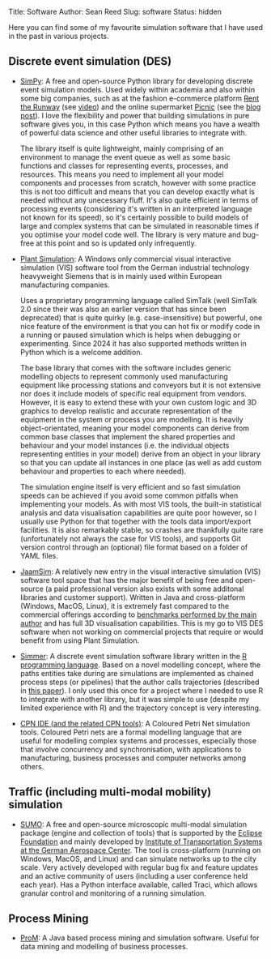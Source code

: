 Title: Software
Author: Sean Reed
Slug: software
Status: hidden

Here you can find some of my favourite simulation software that I have used in the past in various projects.

## Discrete event simulation (DES)
- [SimPy](https://simpy.readthedocs.io/en/latest/): A free and open-source Python library for developing discrete event simulation models. Used widely within academia and also within some big companies, such as at the fashion e-commerce platform [Rent the Runway](https://www.renttherunway.com/) (see [video](https://www.youtube.com/watch?v=693UiPq6mII)) and the online supermarket [Picnic](https://x.com/picnic) (see the [blog post](https://blog.picnic.nl/replicating-a-multi-million-euro-automated-warehouse-in-python-d9a8fdd13ea6)). I love the flexibility and power that building simulations in pure software gives you, in this case Python which means you have a wealth of powerful data science and other useful libraries to integrate with.
 
    The library itself is quite lightweight, mainly comprising of an environment to manage the event queue as well as some basic functions and classes for representing events, processes, and resources. This means you need to implement all your model components and processes from scratch, however with some practice this is not too difficult and means that you can develop exactly what is needed without any unecessary fluff. It's also quite efficient in terms of processing events (considering it's written in an interpreted language not known for its speed), so it's certainly possible to build models of large and complex systems that can be simulated in reasonable times if you optimise your model code well. The library is very mature and bug-free at this point and so is updated only infrequently.

- [Plant Simulation](https://www.sw.siemens.com/en-US/): A Windows only commercial visual interactive simulation (VIS) software tool from the German industrial technology heavyweight Siemens that is in mainly used within European manufacturing companies. 
    
    Uses a proprietary programming language called SimTalk (well SimTalk 2.0 since their was also an earlier version that has since been deprecated) that is quite quirky (e.g. case-insensitive) but powerful, one nice feature of the environment is that you can hot fix or modify code in a running or paused simulation which is helps when debugging or experimenting. Since 2024 it has also supported methods written in Python which is a welcome addition. 
    
    The base library that comes with the software includes generic modelling objects to represent commonly used manufacturing equipment like processing stations and conveyors but it is not extensive nor does it include models of specific real equipment from vendors. However, it is easy to extend these with your own custom logic and 3D graphics to develop realistic and accurate representation of the equipment in the system or process you are modelling. It is heavily object-orientated, meaning your model components can derive from common base classes that implement the shared properties and behaviour and your model instances (i.e. the individual objects representing entities in your model) derive from an object in your library so that you can update all instances in one place (as well as add custom behaviour and properties to each where needed).
    
    The simulation engine itself is very efficient and so fast simulation speeds can be achieved if you avoid some common pitfalls when implementing your models. As with most VIS tools, the built-in statistical analysis and data visualisation capabilities are quite poor however, so I usually use Python for that together with the tools data import/export facilities. It is also remarkably stable, so crashes are thankfully quite rare (unfortunately not always the case for VIS tools), and supports Git version control through an (optional) file format based on a folder of YAML files.

- [JaamSim](https://jaamsim.com/): A relatively new entry in the visual interactive simulation (VIS) software tool space that has the major benefit of being free and open-source (a paid professional version also exists with some additonal libraries and customer support). Written in Java and cross-platform (Windows, MacOS, Linux), it is extremely fast compared to the commercial offerings according to [benchmarks performed by the main author](http://jaamsim.blogspot.com/2014/11/the-fastest-simulation-software.html) and has full 3D visualisation capabilities. This is my go to VIS DES software when not working on commercial projects that require or would benefit from using Plant Simulation.

- [Simmer](https://r-simmer.org/): A discrete event simulation software library written in the [R programming language](https://www.r-project.org/). Based on a novel modelling concept, where the paths entities take during are simulations are implemented as chained process steps (or pipelines) that the author calls trajectories (described in [this paper](doi:10.18637/jss.v090.i02)). I only used this once for a project where I needed to use R to integrate with another library, but it was simple to use (despite my limited experience with R) and the trajectory concept is very interesting.

- [CPN IDE (and the related CPN tools)](https://cpnide.org/): A Coloured Petri Net simulation tools. Coloured Petri nets are a formal modelling language that are useful for modelling complex systems and processes, especially those that involve concurrency and synchronisation, with applications to manufacturing, business processes and computer networks among others.

## Traffic (including multi-modal mobility) simulation
- [SUMO](https://eclipse.dev/sumo/): A free and open-source microscopic multi-modal simulation package (engine and collection of tools) that is supported by the [Eclipse Foundation](https://www.eclipse.org/org/foundation/) and mainly developed by [Institute of Transportation Systems at the German Aerospace Center](https://www.dlr.de/en/ts/). The tool is cross-platform (running on Windows, MacOS, and Linux) and can simulate networks up to the city scale. Very actively developed with regular bug fix and feature updates and an active community of users (including a user conference held each year). Has a Python interface available, called Traci, which allows granular control and monitoring of a running simulation. 

## Process Mining
- [ProM](https://promtools.org/): A Java based process mining and simulation software. Useful for data mining and modelling of business processes.